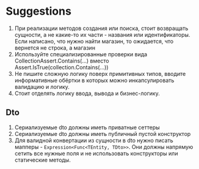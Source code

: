 # Suggestions

1. При реализации методов создания или поиска, стоит возвращать сущности, а не какие-то их части - названия или идентификаторы. Если написано, что нужно найти магазин, то ожидается, что вернется не строка, а магазин
2. Используйте специализированные проверки вида CollectionAssert.Contains(...) вместо Assert.IsTrue(collection.Contains(...))
3. Не пишите сложную логику поверх примитивных типов, вводите информативные обёртки в которых можно инкапсулировать валидацию и логику.
4. Стоит отделять логику ввода, вывода и бизнес-логику.


## Dto
1. Сериализуемые dto должны иметь приватные сеттеры
1. Сериализуемые dto должны иметь публичный пустой конструктор
2. Для валидной конвертации из сущности в dto нужно писать мапперы - `Expression<Func<TEntity, TDto>>`. Они должны напрямую сетить все нужные поля и не использовать конструкторы или статические методы.

